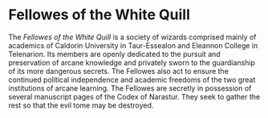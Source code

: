 # Fellowes of the White Quill

The _Fellowes of the White Quill_ is a society of wizards comprised mainly of academics of Caldorin University in Taur-Essealon and Eleannon College in Telenarion. Its members are openly dedicated to the pursuit and preservation of arcane knowledge and privately sworn to the guardianship of its more dangerous secrets. The Fellowes also act to ensure the continued political independence and academic freedoms of the two great institutions of arcane learning. The Fellowes are secretly in possession of several manuscript pages of the Codex of Narastur. They seek to gather the rest so that the evil tome may be destroyed.


